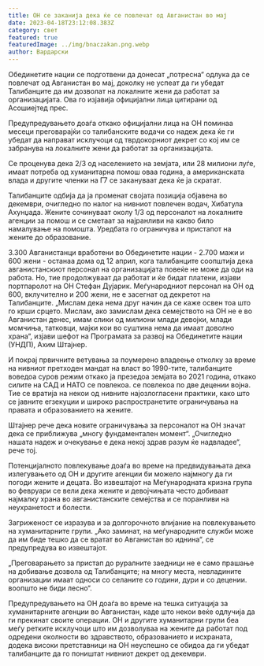 ```yaml
---
title: ОН се заканија дека ќе се повлечат од Авганистан во мај
date: 2023-04-18T23:12:08.383Z
category: свет
featured: true
featuredImage: ../img/bnaczakan.png.webp
author: Вардарски
---
```


Обединетите нации се подготвени да донесат „потресна“ одлука да се повлечат од Авганистан во мај, доколку не успеат да ги убедат Талибанците да им дозволат на локалните жени да работат за организацијата. Ова го изјавија официјални лица цитирани од Асошиејтед прес.

Предупредувањето доаѓа откако официјални лица на ОН поминаа месеци преговарајќи со талибанските водачи со надеж дека ќе ги убедат да направат исклучоци од тврдокорниот декрет со кој им се забранува на локалните жени да работат за организацијата.

Се проценува дека 2/3 од населението на земјата, или 28 милиони луѓе, имаат потреба од хуманитарна помош оваа година, а американската влада и другите членки на Г7 се закануваат дека ќе ја скратат.

Талибанците одбија да ја променат својата позиција објавена во декември, очигледно по налог на нивниот повлечен водач, Хибатула Ахунџада. Жените сочинуваат околу 1/3 од персоналот на локалните агенции за помош и се сметаат за најранливи на какво било намалување на помошта. Уредбата го ограничува и пристапот на жените до образование.

3.300 Авганистанци вработени во Обединетите нации - 2.700 мажи и 600 жени - останаа дома од 12 април, кога талибанците соопштија дека авганистанскиот персонал на организацијата повеќе не може да оди на работа. Но, тие продолжуваат да работат и ќе бидат платени, изјави портпаролот на ОН Стефан Дујарик. Меѓународниот персонал на ОН од 600, вклучително и 200 жени, не е засегнат од декретот на Талибанците.
„Мислам дека нема друг начин да се каже освен тоа што го крши срцето. Мислам, ако замислам дека семејството на ОН не е во Авганистан денес, имам слики од милиони млади девојки, млади момчиња, татковци, мајки кои во суштина нема да имаат доволно храна“, изјави шефот на Програмата за развој на Обединетите нации (УНДП), Ахим Штајнер.

И покрај првичните ветувања за поумерено владеење отколку за време на нивниот претходен мандат на власт во 1990-тите, талибанците воведоа суров режим откако ја презедоа земјата во 2021 година, откако силите на САД и НАТО се повлекоа. се повлекоа по две децении војна. Тие се вратија на некои од нивните најозлогласени практики, како што се јавните егзекуции и широко распространетите ограничувања на правата и образованието на жените.

Штајнер рече дека новите ограничувања за персоналот на ОН значат дека се приближува „многу фундаментален момент“. „Очигледно нашата надеж и очекување е дека некој здрав разум ќе надвладее“, рече тој.

Потенцијалното повлекување доаѓа во време на предвидувањата дека излегувањето од ОН и другите агенции би можело најмногу да ги погоди жените и децата.
Во извештајот на Меѓународната кризна група во февруари се вели дека жените и девојчињата често добиваат најмалку храна во авганистанските семејства и се поранливи на неухранетост и болести.

Загриженост се изразува и за долгорочното влијание на повлекувањето на хуманитарните групи. „Ако заминат, на меѓународните служби може да им биде тешко да се вратат во Авганистан во иднина“, се предупредува во извештајот.

„Преговарањето за пристап до руралните заедници не е само прашање на добивање дозвола од Талибанците; на многу места, невладините организации имаат односи со селаните со години, дури и со децении. воопшто не биди лесно“.

Предупредувањето на ОН доаѓа во време на тешка ситуација за хуманитарните агенции во Авганистан, каде што некои веќе одлучија да ги прекинат своите операции. ОН и другите хуманитарни групи беа меѓу ретките исклучоци што им дозволуваа на жените да работат под одредени околности во здравството, образованието и исхраната, додека високи претставници на ОН неуспешно се обидоа да ги убедат талибанците да го поништат нивниот декрет од декември.
